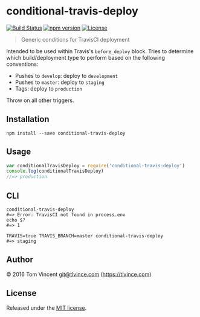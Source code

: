 # conditional-travis-deploy

[![Build Status][travis-image]][travis-url]
[![npm version][npm-image]][npm-url]
[![License][license-image]][license-url]

[travis-url]: https://travis-ci.org/tlvince/conditional-travis-deploy
[travis-image]: https://img.shields.io/travis/tlvince/conditional-travis-deploy.svg
[npm-url]: https://www.npmjs.com/package/conditional-travis-deploy
[npm-image]: https://img.shields.io/npm/v/conditional-travis-deploy.svg
[license-url]: https://opensource.org/licenses/MIT
[license-image]: https://img.shields.io/npm/l/conditional-travis-deploy.svg

> Generic conditions for TravisCI deployment

Intended to be used within Travis's `before_deploy` block. Tries to determine
which build/deployment type to perform based on the following conventions:

* Pushes to `develop`: deploy to `development`
* Pushes to `master`: deploy to `staging`
* Tags: deploy to `production`

Throw on all other triggers.

## Installation

```shell
npm install --save conditional-travis-deploy
```

## Usage

```js
var conditionalTravisDeploy = require('conditional-travis-deploy')
console.log(conditionalTravisDeploy)
//=> production
```

## CLI

```shell
conditional-travis-deploy
#=> Error: TravisCI not found in process.env
echo $?
#=> 1

TRAVIS=true TRAVIS_BRANCH=master conditional-travis-deploy
#=> staging
```

## Author

© 2016 Tom Vincent <git@tlvince.com> (https://tlvince.com)

## License

Released under the [MIT license](http://tlvince.mit-license.org).
